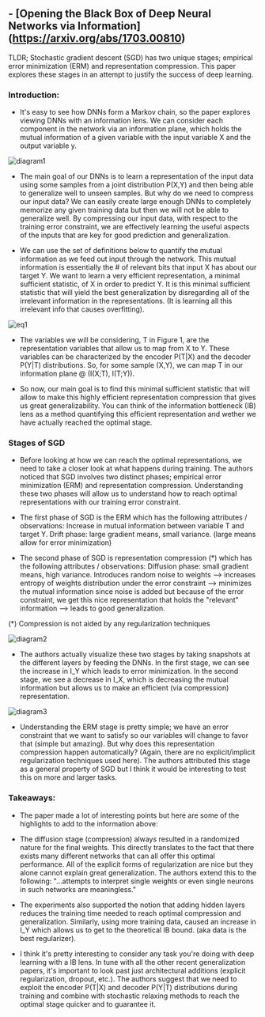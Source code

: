 ## - [Opening the Black Box of Deep Neural Networks via Information] (https://arxiv.org/abs/1703.00810)

TLDR; Stochastic gradient descent (SGD) has two unique stages; empirical error minimization (ERM) and representation compression. This paper explores these stages in an attempt to justify the success of deep learning.

### Introduction:

- It's easy to see how DNNs form a Markov chain, so the paper explores viewing DNNs with an information lens. We can consider each component in the network via an information plane, which holds the mutual information of a given variable with the input variable X and the output variable y. 

![diagram1](images/ib/diagram1.png)

- The main goal of our DNNs is to learn a representation of the input data using some samples from a joint distribution P(X,Y) and then being able to generalize well to unseen samples. But why do we need to compress our input data? We can easily create large enough DNNs to completely memorize any given training data but then we will not be able to generalize well. By compressing our input data, with respect to the training error constraint, we are effectively learning the useful aspects of the inputs that are key for good prediction and generalization.

- We can use the set of definitions below to quantify the mutual information as we feed out input through the network. This mutual information is essentially the # of relevant bits that input X has about our target Y. We want to learn a very efficient representation, a minimal sufficient statistic, of X in order to predict Y. It is this minimal sufficient statistic that will yield the best generalization by disregarding all of the irrelevant information in the representations. (It is learning all this irrelevant info that causes overfitting).

![eq1](images/ib/eq1.png)

- The variables we will be considering, T in Figure 1, are the representation variables that allow us to map from X to Y. These variables can be characterized by the encoder P(T|X) and the decoder P(Y|T) distributions. So, for some sample (X,Y), we can map T in our information plane @ (I(X;T), I(T;Y)).

- So now, our main goal is to find this minimal sufficient statistic that will allow to make this highly efficient representation compression that gives us great generalizability. You can think of the information bottleneck (IB) lens as a method quantifying this efficient representation and wether we have actually reached the optimal stage. 

### Stages of SGD

- Before looking at how we can reach the optimal representations, we need to take a closer look at what happens during training. The authors noticed that SGD involves two distinct phases; empirical error minimization (ERM) and representation compression. Understanding these two phases will allow us to understand how to reach optimal representations with our training error constraint. 

- The first phase of SGD is the ERM which has the following attributes / observations:
	Increase in mutual information between variable T and target Y.
	Drift phase: large gradient means, small variance. (large means allow for error minimization)
- The second phase of SGD is representation compression (*) which has the following attributes / observations:
	Diffusion phase: small gradient means, high variance.
	Introduces random noise to weights --> increases entropy of weights distribution under the error constraint --> minimizes the mutual information since noise is added but because of the error constraint, we get this nice representation that holds the "relevant" information --> leads to good generalization.
	
(*) Compression is not aided by any regularization techniques
	
![diagram2](images/ib/diagram2.png)
	
- The authors actually visualize these two stages by taking snapshots at the different layers by feeding the DNNs. In the first stage, we can see the increase in I_Y which leads to error minimization. In the second stage, we see a decrease in I_X, which is decreasing the mutual information but allows us to make an efficient (via compression) representation.

![diagram3](images/ib/diagram3.png)	

- Understanding the ERM stage is pretty simple; we have an error constraint that we want to satisfy so our variables will change to favor that (simple but amazing). But why does this representation compression happen automatically? (Again, there are no explicit/implicit regularization techniques used here). The authors attributed this stage as a general property of SGD but I think it would be interesting to test this on more and larger tasks.

### Takeaways:

- The paper made a lot of interesting points but here are some of the highlights to add to the information above:

- The diffusion stage (compression) always resulted in a  randomized nature for the final weights. This directly translates to the fact that there exists many different networks that can all offer this optimal performance. All of the explicit forms of regularization are nice but they alone cannot explain great generalization. The authors extend this to the following: "...attempts to interpret single weights or even single neurons in such networks are meaningless."

- The experiments also supported the notion that adding hidden layers reduces the training time needed to reach optimal compression and generalization. Similarly, using more training data, caused an increase in I_Y which allows us to get to the theoretical IB bound. (aka data is the best regularizer). 

- I think it's pretty interesting to consider any task you're doing with deep learning with a IB lens. In tune with all the other recent generalization papers, it's important to look past just architectural additions (explicit regularization, dropout, etc.). The authors suggest that we need to exploit the encoder P(T|X) and decoder P(Y|T) distributions during training and combine with stochastic relaxing methods to reach the optimal stage quicker and to guarantee it. 




